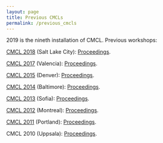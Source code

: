 ```yaml
---
layout: page
title: Previous CMCLs
permalink: /previous_cmcls
---
```


2019 is the nineth installation of CMCL. Previous workshops:

[CMCL 2018](https://cmclorg.github.io/2018/index.html) (Salt Lake City): [Proceedings](https://aclanthology.info/events/cmcl-2018).

[CMCL 2017](http://cmcl2017.osu.edu/) (Valencia): [Proceedings](http://aclweb.org/anthology/W/W17/#0700).

[CMCL 2015](http://cmcl.scripts.mit.edu/2015/) (Denver): [Proceedings](https://aclweb.org/anthology/W/W15/#1100).

[CMCL 2014](http://cmcl.scripts.mit.edu/2014/) (Baltimore): [Proceedings](http://aclweb.org/anthology/W/W15/#1100).

[CMCL 2013](http://cmcl.ucsd.edu/) (Sofia): [Proceedings](https://aclweb.org/anthology/W/W13/#2600).

[CMCL 2012](http://www.psy.cmu.edu/~cmcl/2012/cfp.html) (Montreal): [Proceedings](https://aclweb.org/anthology/W/W12/#1700).

[CMCL 2011](http://www.psy.cmu.edu/~cmcl/2011/) (Portland): [Proceedings](https://aclweb.org/anthology/W/W11/#0600).

CMCL 2010 (Uppsala): [Proceedings](http://aclweb.org/anthology/W/W10/#2000).
